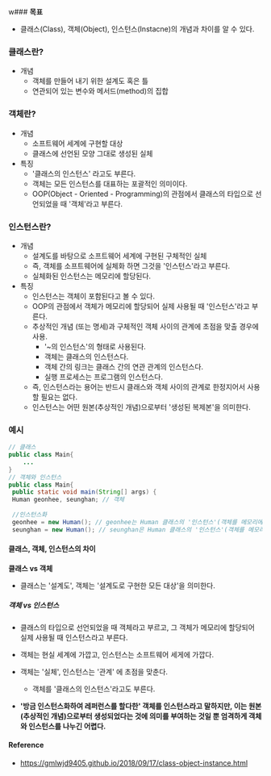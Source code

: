 w### **목표**

- 클래스(Class), 객체(Object), 인스턴스(Instacne)의 개념과 차이를 알 수 있다.

### **클래스란?**

- 개념
   - 객체를 만들어 내기 위한 설계도 혹은 틀
   - 연관되어 있는 변수와 메서드(method)의 집합

### **객체란?**

* 개념
  -  소프트웨어 세계에 구현할 대상
  -  클래스에 선언된 모양 그대로 생성된 실체
* 특징
  - '클래스의 인스턴스' 라고도 부른다.
  - 객체는 모든 인스턴스를 대표하는 포괄적인 의미이다.
  - OOP(Object -  Oriented -  Programming)의 관점에서 클래스의 타입으로 선언되었을 때 
    '객체'라고 부른다.

### **인스턴스란?**

* 개념
  -   설계도를 바탕으로 소프트웨어 세계에 구현된 구체적인 실체
     -   즉, 객체를 소프트웨어에 실체화 하면 그것을 '인스턴스'라고 부른다.
     -   실체화된 인스턴스는 메모리에 할당된다.
* 특징
  -  인스턴스는 객체이 포함된다고 볼 수 있다.
  -  OOP의 관점에서 객체가 메모리에 할당되어 실제 사용될 때 '인스턴스'라고 부른다.
  -  추상적인 개념 (또는 명세)과 구체적인 객체 사이의 관계에 초점을 맞출 경우에 사용.
      -   '~의 인스턴스'의 형태로 사용된다.
      -  객체는 클래스의 인스턴스다.
      -  객체 간의 링크는 클래스 간의 연관 관계의 인스턴스다.
      -  실행 프로세스는 프로그램의 인스턴스다.
  -  즉, 인스턴스라는 용어는 반드시 클래스와 객체 사이의 관계로 한정지어서 사용할 필요는 없다.
  -  인스턴스는 어떤 원본(추상적인 개념)으로부터 '생성된 복제본'을 의미한다.

### **예시**

```java
// 클래스
public class Main{
	...
}
// 객체와 인스턴스
public class Main{
 public static void main(String[] args) {
 Human geonhee, seunghan; // 객체
 
 //인스턴스화
 geonhee = new Human(); // geonhee는 Human 클래스의 '인스턴스'(객체를 메모리에 할당)
 seunghan = new Human(); // seunghan은 Human 클래스의 '인스턴스'(객체를 메모리에 할당)

```

#### **클래스, 객체, 인스턴스의 차이**

**클래스 vs 객체**

- 클래스는 '설계도', 객체는 '설계도로 구현한 모든 대상'을 의미한다.

##### **객체 vs 인스턴스**

- 클래스의 타입으로 선언되었을 때 객체라고 부르고, 그 객체가 메모리에 할당되어 실제 사용될 때 인스턴스라고 부른다.
- 객체는 현실 세계에 가깝고, 인스턴스는 소프트웨어 세게에 가깝다.
- 객체는 '실체', 인스턴스는 '관계' 에 초점을 맞춘다.
  - 객체를 '클래스의 인스턴스'라고도 부른다.

- **'방금 인스턴스화하여 레퍼런스를 할다한' 객체를 인스턴스라고 말하지만, 이는 원본(추상적인 개념)으로부터 생성되었다는 것에 의미를 부여하는 것일 뿐 엄격하게 객체와 인스턴스를 나누긴 어렵다.**



#### **Reference**

- https://gmlwjd9405.github.io/2018/09/17/class-object-instance.html
